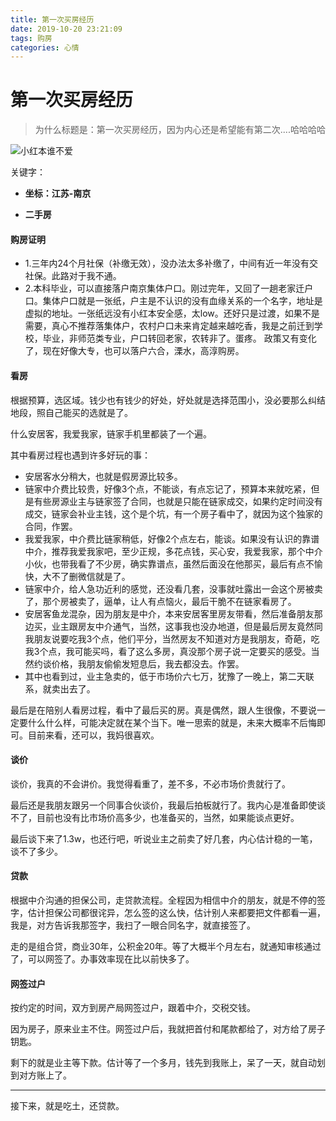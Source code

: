 ```yaml
---
title: 第一次买房经历
date: 2019-10-20 23:21:09
tags: 购房
categories: 心情
---
```


# 第一次买房经历

> 为什么标题是：第一次买房经历，因为内心还是希望能有第二次....哈哈哈哈

![小红本谁不爱](/images/房产本.jpg)

关键字：

- **坐标：江苏-南京**

- **二手房**

<!-- more -->

#### 购房证明
- 1.三年内24个月社保（补缴无效），没办法太多补缴了，中间有近一年没有交社保。此路对于我不通。
- 2.本科毕业，可以直接落户南京集体户口。刚过完年，又回了一趟老家迁户口。集体户口就是一张纸，户主是不认识的没有血缘关系的一个名字，地址是虚拟的地址。一张纸远没有小红本安全感，太low。还好只是过渡，如果不是需要，真心不推荐落集体户，农村户口未来肯定越来越吃香，我是之前迁到学校，毕业，非师范类专业，户口转回老家，农转非了。蛋疼。
 政策又有变化了，现在好像大专，也可以落户六合，溧水，高淳购房。
#### 看房
根据预算，选区域。钱少也有钱少的好处，好处就是选择范围小，没必要那么纠结地段，照自己能买的选就是了。

什么安居客，我爱我家，链家手机里都装了一个遍。

其中看房过程也遇到许多好玩的事：

- 安居客水分稍大，也就是假房源比较多。
- 链家中介费比较贵，好像3个点，不能谈，有点忘记了，预算本来就吃紧，但是有些房源业主与链家签了合同，也就是只能在链家成交，如果约定时间没有成交，链家会补业主钱，这个是个坑，有一个房子看中了，就因为这个独家的合同，作罢。
- 我爱我家，中介费比链家稍低，好像2个点左右，能谈。如果没有认识的靠谱中介，推荐我爱我家吧，至少正规，多花点钱，买心安，我爱我家，那个中介小伙，也带我看了不少房，确实靠谱点，虽然后面没在他那买，最后有点不愉快，大不了删微信就是了。
- 链家中介，给人急功近利的感觉，还没看几套，没事就吐露出一会这个房被卖了，那个房被卖了，逼单，让人有点恼火，最后干脆不在链家看房了。
- 安居客鱼龙混杂，因为朋友是中介，本来安居客里房友带看，然后准备朋友那边买，业主跟房友中介通气，当然，这事我也没办地道，但是最后房友竟然同我朋友说要吃我3个点，他们平分，当然房友不知道对方是我朋友，奇葩，吃我3个点，我可能买吗，看了这么多房，真没那个房子说一定要买的感受。当然约谈价格，我朋友偷偷发短息后，我去都没去。作罢。
- 其中也看到过，业主急卖的，低于市场价六七万，犹豫了一晚上，第二天联系，就卖出去了。

最后是在陪别人看房过程，看中了最后买的房。真是偶然，跟人生很像，不要说一定要什么什么样，可能决定就在某个当下。唯一思索的就是，未来大概率不后悔即可。目前来看，还可以，我妈很喜欢。

#### 谈价

谈价，我真的不会讲价。我觉得看重了，差不多，不必市场价贵就行了。

最后还是我朋友跟另一个同事合伙谈价，我最后拍板就行了。我内心是准备即使谈不了，目前也没有比市场价高多少，也准备买的，当然，如果能谈点更好。

最后谈下来了1.3w，也还行吧，听说业主之前卖了好几套，内心估计稳的一笔，谈不了多少。

#### 贷款

根据中介沟通的担保公司，走贷款流程。全程因为相信中介的朋友，就是不停的签字，估计担保公司都很诧异，怎么签的这么快，估计别人来都要把文件都看一遍，我是，对方告诉我那签字，我扫了一眼合同名字，就直接签了。

走的是组合贷，商业30年，公积金20年。等了大概半个月左右，就通知审核通过了，可以网签了。办事效率现在比以前快多了。

#### 网签过户

按约定的时间，双方到房产局网签过户，跟着中介，交税交钱。

因为房子，原来业主不住。网签过户后，我就把首付和尾款都给了，对方给了房子钥匙。

剩下的就是业主等下款。估计等了一个多月，钱先到我账上，呆了一天，就自动划到对方账上了。

------

接下来，就是吃土，还贷款。